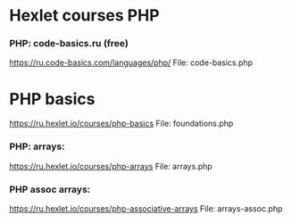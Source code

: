 # Hexlet courses PHP

### PHP: code-basics.ru (free)   
https://ru.code-basics.com/languages/php/
File: code-basics.php

# PHP basics
https://ru.hexlet.io/courses/php-basics
File: foundations.php

### PHP: arrays:
https://ru.hexlet.io/courses/php-arrays
File: arrays.php

### PHP assoc arrays:
https://ru.hexlet.io/courses/php-associative-arrays
File: arrays-assoc.php


